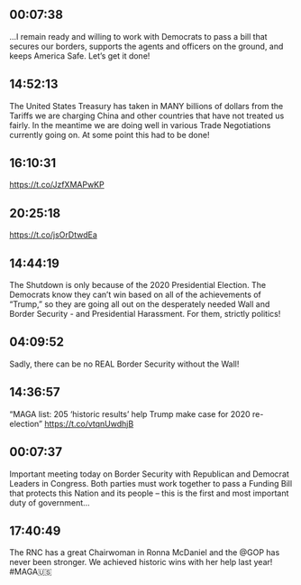 ## 00:07:38
...I remain ready and willing to work with Democrats to pass a bill that secures our borders, supports the agents and officers on the ground, and keeps America Safe. Let’s get it done!
## 14:52:13
The United States Treasury has taken in MANY billions of dollars from the Tariffs we are charging China and other countries that have not treated us fairly. In the meantime we are doing well in various Trade Negotiations currently going on. At some point this had to be done!
## 16:10:31
https://t.co/JzfXMAPwKP
## 20:25:18
https://t.co/jsOrDtwdEa
## 14:44:19
The Shutdown is only because of the 2020 Presidential Election. The Democrats know they can’t win based on all of the achievements of “Trump,” so they are going all out on the desperately needed Wall and Border Security - and Presidential Harassment. For them, strictly politics!
## 04:09:52
Sadly, there can be no REAL Border Security without the Wall!
## 14:36:57
“MAGA list: 205 ‘historic results’ help Trump make case for 2020 re-election” https://t.co/vtqnUwdhjB
## 00:07:37
Important meeting today on Border Security with Republican and Democrat Leaders in Congress. Both parties must work together to pass a Funding Bill that protects this Nation and its people – this is the first and most important duty of government...
## 17:40:49
The RNC has a great Chairwoman in Ronna McDaniel and the @GOP has never been stronger. We achieved historic wins with her help last year! #MAGA🇺🇸
